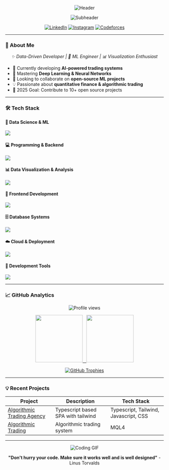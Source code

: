 <p align="center">
  <img src="https://readme-typing-svg.demolab.com?font=Fira+Code&weight=600&size=30&duration=4000&pause=1000&color=7F3BF3&center=true&width=700&lines=👋+Hi,+I'm+Santiago+Espinosa" alt="Header" />
</p>

<p align="center">
  <img src="https://readme-typing-svg.demolab.com?font=Fira+Code&weight=600&size=24&duration=4000&pause=1000&color=00D7FF&center=true&width=700&lines=🚀+Software+Systems+Engineer;💻+Full-Stack+Developer;📈+Data+Science+Enthusiast" alt="Subheader" />
</p>

<div align="center">
  
  [![LinkedIn](https://img.shields.io/badge/LinkedIn-0A66C2?style=for-the-badge&logo=linkedin&logoColor=white)](https://www.linkedin.com/in/santiago-espinosa-a80a43287/)
  [![Instagram](https://img.shields.io/badge/Instagram-E4405F?style=for-the-badge&logo=instagram&logoColor=white)](https://www.instagram.com/espinosacodes1/)
  [![Codeforces](https://img.shields.io/badge/Codeforces-1F8ACB?style=for-the-badge&logo=codeforces&logoColor=white)](https://codeforces.com/profile/taxevader007/)
  
</div>

---

### 🚀 About Me

<p align="center">
  <em>✨ Data-Driven Developer | 🤖 ML Engineer | 📊 Visualization Enthusiast</em>
</p>

- 🔭 Currently developing **AI-powered trading systems**
- 🌱 Mastering **Deep Learning & Neural Networks**
- 👯 Looking to collaborate on **open-source ML projects**
- 💡 Passionate about **quantitative finance & algorithmic trading**
- 🎯 2025 Goal: Contribute to 10+ open source projects

---

### 🛠️ Tech Stack

#### 🔬 Data Science & ML
<p align="left">
  <a href="https://skillicons.dev">
    <img src="https://skillicons.dev/icons?i=python,r,tensorflow,pytorch,sklearn,numpy,pandas" />
  </a>
</p>

#### 💻 Programming & Backend
<p align="left">
  <a href="https://skillicons.dev">
    <img src="https://skillicons.dev/icons?i=java,cpp,python,nodejs,docker" />
  </a>
</p>

#### 📊 Data Visualization & Analysis
<p align="left">
  <a href="https://skillicons.dev">
    <img src="https://skillicons.dev/icons?i=r,python" />
  </a>
</p>

#### 🎨 Frontend Development
<p align="left">
  <a href="https://skillicons.dev">
    <img src="https://skillicons.dev/icons?i=html,css,javascript,react,typescript" />
  </a>
</p>

#### 🗄️ Database Systems
<p align="left">
  <a href="https://skillicons.dev">
    <img src="https://skillicons.dev/icons?i=mysql,postgresql" />
  </a>
</p>

#### ☁️ Cloud & Deployment
<p align="left">
  <a href="https://skillicons.dev">
    <img src="https://skillicons.dev/icons?i=aws,docker,kubernetes" />
  </a>
</p>

#### 🧰 Development Tools
<p align="left">
  <a href="https://skillicons.dev">
    <img src="https://skillicons.dev/icons?i=git,github,vscode,linux,vim,jupyter" />
  </a>
</p>

---

### 📈 GitHub Analytics

<p align="center"> 
  <img src="https://komarev.com/ghpvc/?username=espinosacodes&label=Profile%20Views&color=0e75b6&style=flat-square" alt="Profile views"/> 
</p>

<p align="center">
  <a href="https://github.com/espinosacodes">
    <img height="150em" src="https://github-readme-stats-eight-theta.vercel.app/api?username=espinosacodes&show_icons=true&theme=transparent&include_all_commits=true&count_private=true&hide_border=true"/>&nbsp;&nbsp;
    <img height="150em" src="https://github-readme-stats-eight-theta.vercel.app/api/top-langs/?username=espinosacodes&layout=compact&theme=transparent&hide_border=true"/>
  </a>
</p>

<p align="center">
  <a href="https://github.com/ryo-ma/github-profile-trophy">
    <img src="https://github-profile-trophy.vercel.app/?username=espinosacodes&theme=flat&row=1&column=7&margin-h=15&margin-w=5&no-bg=true" alt="GitHub Trophies" />
  </a>
</p>

---

### 💡 Recent Projects

| Project | Description | Tech Stack |
|---------|-------------|------------|
| [Algorithmic Trading Agency](https://github.com/espinosacodes/deltanexusweb) | Typescript based SPA with tailwind | Typescript, Tailwind, Javascript, CSS|
| [Algorithmic Trading](https://github.com/espinosacodes/mql4Scripts) | Algorithmic trading system | MQL4 |

<!--| [Neural Network Framework](https://github.com/) | Custom deep learning implementation | C++, CUDA, Python |-->

---


<div align="center">
  
  ![Coding GIF](https://media.tenor.com/74l5y1hUdtwAAAAi/pokemon.gif)
  
  **"Don't hurry your code. Make sure it works well and is well designed"** - Linus Torvalds 
  
</div>
